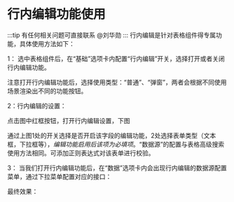 # 行内编辑功能使用
:::tip
有任何相关问题可直接联系 @刘华勋
:::
行内编辑是针对表格组件得专属功能，具体使用方法如下：

1： 选中表格组件后，在“基础”选项卡内配置“行内编辑”开关，选择打开或者关闭行内编辑功能。
<drawing-bed src="2024042301/image-20240423112655753.png"/>

注意打开行内编辑功能后，选择使用类型：“普通”、“弹窗”，两者会根据不同使用场景渲染出不同的功能按钮。

2：行内编辑的设置：


<drawing-bed src="2024042301/image-20240423114126865.png"/>


点击图中红框按钮，打开行内编辑设置，下图
<drawing-bed src="2024042301/image-20240423114203845.png"/>



通过上图1处的开关选择是否开启该字段的编辑功能，2处选择表单类型（文本框，下拉框等），*编辑功能启用后该项为必填项*。“数据源”的配置与表格高级搜索使用方法相同。可添加正则表达式对该表单进行校验。

3： 当我们打开行内编辑功能后，在“数据”选项卡内会出现行内编辑的数据源配置菜单，通过下拉菜单配置对应的接口：
<drawing-bed src="2024042301/image-20240423113646511.png"/>


最终效果：
<drawing-bed src="2024042301/image-20240423115124824.png"/>

